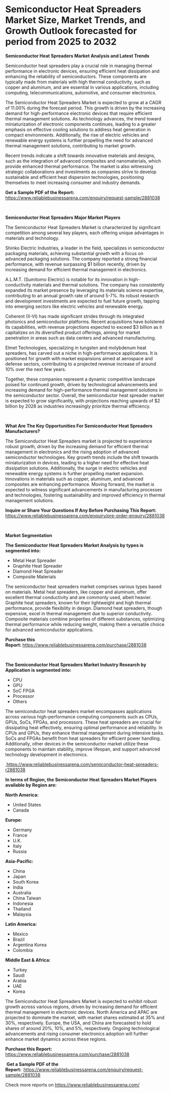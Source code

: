 <p><h1>Semiconductor Heat Spreaders Market Size, Market Trends, and Growth Outlook forecasted for period from 2025 to 2032</h1></p><p><strong>Semiconductor Heat Spreaders Market Analysis and Latest Trends</strong></p>
<p><p>Semiconductor heat spreaders play a crucial role in managing thermal performance in electronic devices, ensuring efficient heat dissipation and enhancing the reliability of semiconductors. These components are typically made from materials with high thermal conductivity, such as copper and aluminum, and are essential in various applications, including computing, telecommunications, automotive, and consumer electronics.</p><p>The Semiconductor Heat Spreaders Market is expected to grow at a CAGR of 11.00% during the forecast period. This growth is driven by the increasing demand for high-performance electronic devices that require efficient thermal management solutions. As technology advances, the trend toward miniaturization of electronic components continues, leading to a greater emphasis on effective cooling solutions to address heat generation in compact environments. Additionally, the rise of electric vehicles and renewable energy systems is further propelling the need for advanced thermal management solutions, contributing to market growth.</p><p>Recent trends indicate a shift towards innovative materials and designs, such as the integration of advanced composites and nanomaterials, which provide enhanced thermal performance. The market is also witnessing strategic collaborations and investments as companies strive to develop sustainable and efficient heat dispersion technologies, positioning themselves to meet increasing consumer and industry demands.</p></p>
<p><strong>Get a Sample PDF of the Report:&nbsp;</strong> <a href="https://www.reliablebusinessarena.com/enquiry/request-sample/2881038?utm_campaign=3055&utm_medium=2&utm_source=Github&utm_content=ia&utm_term=12032025&utm_id=semiconductor-heat-spreaders">https://www.reliablebusinessarena.com/enquiry/request-sample/2881038</a></p>
<p>&nbsp;</p>
<p><strong>Semiconductor Heat Spreaders Major Market Players</strong></p>
<p><p>The Semiconductor Heat Spreaders Market is characterized by significant competition among several key players, each offering unique advantages in materials and technology. </p><p>Shinko Electric Industries, a leader in the field, specializes in semiconductor packaging materials, achieving substantial growth with a focus on advanced packaging solutions. The company reported a strong financial performance, with revenue surpassing $1 billion recently, driven by increasing demand for efficient thermal management in electronics.</p><p>A.L.M.T. (Sumitomo Electric) is notable for its innovation in high-conductivity materials and thermal solutions. The company has consistently expanded its market presence by leveraging its materials science expertise, contributing to an annual growth rate of around 5-7%. Its robust research and development investments are expected to fuel future growth, tapping into emerging sectors like electric vehicles and renewable energy.</p><p>Coherent (II-VI) has made significant strides through its integrated photonics and semiconductor platforms. Recent acquisitions have bolstered its capabilities, with revenue projections expected to exceed $3 billion as it capitalizes on its diversified product offerings, aiming for market penetration in areas such as data centers and advanced manufacturing.</p><p>Elmet Technologies, specializing in tungsten and molybdenum heat spreaders, has carved out a niche in high-performance applications. It is positioned for growth with market expansions aimed at aerospace and defense sectors, contributing to a projected revenue increase of around 10% over the next few years.</p><p>Together, these companies represent a dynamic competitive landscape poised for continued growth, driven by technological advancements and increasing demand for high-performance thermal management solutions in the semiconductor sector. Overall, the semiconductor heat spreader market is expected to grow significantly, with projections reaching upwards of $2 billion by 2028 as industries increasingly prioritize thermal efficiency.</p></p>
<p>&nbsp;</p>
<p><strong>What Are The Key Opportunities For Semiconductor Heat Spreaders Manufacturers?</strong></p>
<p><p>The Semiconductor Heat Spreaders market is projected to experience robust growth, driven by the increasing demand for efficient thermal management in electronics and the rising adoption of advanced semiconductor technologies. Key growth trends include the shift towards miniaturization in devices, leading to a higher need for effective heat dissipation solutions. Additionally, the surge in electric vehicles and renewable energy systems is further propelling market expansion. Innovations in materials such as copper, aluminum, and advanced composites are enhancing performance. Moving forward, the market is expected to witness significant advancements in manufacturing processes and technologies, fostering sustainability and improved efficiency in thermal management solutions.</p></p>
<p><strong>Inquire or Share Your Questions If Any Before Purchasing This Report:</strong> <a href="https://www.reliablebusinessarena.com/enquiry/pre-order-enquiry/2881038?utm_campaign=3055&utm_medium=2&utm_source=Github&utm_content=ia&utm_term=12032025&utm_id=semiconductor-heat-spreaders">https://www.reliablebusinessarena.com/enquiry/pre-order-enquiry/2881038</a></p>
<p>&nbsp;</p>
<p><strong>Market Segmentation</strong></p>
<p><strong>The Semiconductor Heat Spreaders Market Analysis by types is segmented into:</strong></p>
<p><ul><li>Metal Heat Spreader</li><li>Graphite Heat Spreader</li><li>Diamond Heat Spreader</li><li>Composite Materials</li></ul></p>
<p><p>The semiconductor heat spreaders market comprises various types based on materials. Metal heat spreaders, like copper and aluminum, offer excellent thermal conductivity and are commonly used, albeit heavier. Graphite heat spreaders, known for their lightweight and high thermal performance, provide flexibility in design. Diamond heat spreaders, though expensive, excel in thermal management due to superior conductivity. Composite materials combine properties of different substances, optimizing thermal performance while reducing weight, making them a versatile choice for advanced semiconductor applications.</p></p>
<p><strong>Purchase this Report:&nbsp;</strong><a href="https://www.reliablebusinessarena.com/purchase/2881038?utm_campaign=3055&utm_medium=2&utm_source=Github&utm_content=ia&utm_term=12032025&utm_id=semiconductor-heat-spreaders">https://www.reliablebusinessarena.com/purchase/2881038</a></p>
<p>&nbsp;</p>
<p><strong>The Semiconductor Heat Spreaders Market Industry Research by Application is segmented into:</strong></p>
<p><ul><li>CPU</li><li>GPU</li><li>SoC FPGA</li><li>Processor</li><li>Others</li></ul></p>
<p><p>The semiconductor heat spreaders market encompasses applications across various high-performance computing components such as CPUs, GPUs, SoCs, FPGAs, and processors. These heat spreaders are crucial for dissipating heat effectively, ensuring optimal performance and reliability. In CPUs and GPUs, they enhance thermal management during intensive tasks. SoCs and FPGAs benefit from heat spreaders for efficient power handling. Additionally, other devices in the semiconductor market utilize these components to maintain stability, improve lifespan, and support advanced technology development in electronics.</p></p>
<p><a href="https://www.reliablebusinessarena.com/semiconductor-heat-spreaders-r2881038?utm_campaign=3055&utm_medium=2&utm_source=Github&utm_content=ia&utm_term=12032025&utm_id=semiconductor-heat-spreaders">&nbsp;https://www.reliablebusinessarena.com/semiconductor-heat-spreaders-r2881038</a></p>
<p><strong>In terms of Region, the Semiconductor Heat Spreaders Market Players available by Region are:</strong></p>
<p>
    <p> <strong> North America: </strong>
        <ul>
            <li>United States</li>
            <li>Canada</li>
        </ul>
        </p> 
    <p> <strong> Europe: </strong>
        <ul>
            <li>Germany</li>
            <li>France</li>
            <li>U.K.</li>
            <li>Italy</li>
            <li>Russia</li>
        </ul>
        </p> 
    <p> <strong> Asia-Pacific: </strong>
        <ul>
            <li>China</li>
            <li>Japan</li>
            <li>South Korea</li>
            <li>India</li>
            <li>Australia</li>
            <li>China Taiwan</li>
            <li>Indonesia</li>
            <li>Thailand</li>
            <li>Malaysia</li>
        </ul>
        </p> 
    <p> <strong> Latin America: </strong>
        <ul>
            <li>Mexico</li>
            <li>Brazil</li>
            <li>Argentina Korea</li>
            <li>Colombia</li>
        </ul>
        </p> 
    <p> <strong> Middle East & Africa: </strong>
        <ul>
            <li>Turkey</li>
            <li>Saudi</li>
            <li>Arabia</li>
            <li>UAE</li>
            <li>Korea</li>
        </ul>
    </p>
    </p>
<p><p>The Semiconductor Heat Spreaders Market is expected to exhibit robust growth across various regions, driven by increasing demand for efficient thermal management in electronic devices. North America and APAC are projected to dominate the market, with market shares estimated at 35% and 30%, respectively. Europe, the USA, and China are forecasted to hold shares of around 20%, 10%, and 5%, respectively. Ongoing technological advancements and rising consumer electronics adoption will further enhance market dynamics across these regions.</p></p>
<p><strong>Purchase this Report: </strong><a href="https://www.reliablebusinessarena.com/purchase/2881038?utm_campaign=3055&utm_medium=2&utm_source=Github&utm_content=ia&utm_term=12032025&utm_id=semiconductor-heat-spreaders">https://www.reliablebusinessarena.com/purchase/2881038</a></p>
<p>&nbsp;<strong>Get a Sample PDF of the Report:&nbsp;&nbsp;</strong><a href="https://www.reliablebusinessarena.com/enquiry/request-sample/2881038?utm_campaign=3055&utm_medium=2&utm_source=Github&utm_content=ia&utm_term=12032025&utm_id=semiconductor-heat-spreaders">https://www.reliablebusinessarena.com/enquiry/request-sample/2881038</a></p>
<p><strong></strong></p>
<p>Check more reports on <a href="https://www.reliablebusinessarena.com/?utm_campaign=3055&utm_medium=2&utm_source=Github&utm_content=ia&utm_term=12032025&utm_id=semiconductor-heat-spreaders">https://www.reliablebusinessarena.com/</a></p>